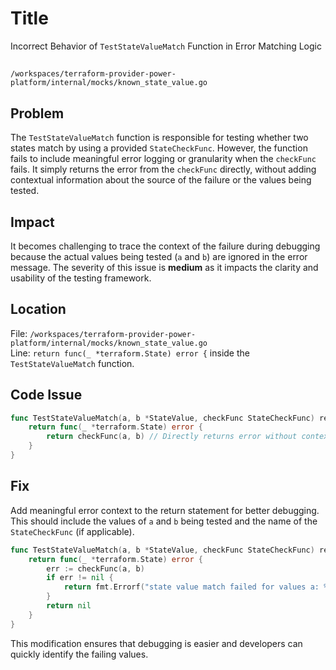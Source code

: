 # Title

Incorrect Behavior of `TestStateValueMatch` Function in Error Matching Logic

##

`/workspaces/terraform-provider-power-platform/internal/mocks/known_state_value.go`

## Problem

The `TestStateValueMatch` function is responsible for testing whether two states match by using a provided `StateCheckFunc`. However, the function fails to include meaningful error logging or granularity when the `checkFunc` fails. It simply returns the error from the `checkFunc` directly, without adding contextual information about the source of the failure or the values being tested.

## Impact

It becomes challenging to trace the context of the failure during debugging because the actual values being tested (`a` and `b`) are ignored in the error message. The severity of this issue is **medium** as it impacts the clarity and usability of the testing framework.

## Location

File: `/workspaces/terraform-provider-power-platform/internal/mocks/known_state_value.go`  
Line: `return func(_ *terraform.State) error {` inside the `TestStateValueMatch` function.

## Code Issue

```go
func TestStateValueMatch(a, b *StateValue, checkFunc StateCheckFunc) resource.TestCheckFunc {
	return func(_ *terraform.State) error {
		return checkFunc(a, b) // Directly returns error without context
	}
}
```

## Fix

Add meaningful error context to the return statement for better debugging. This should include the values of `a` and `b` being tested and the name of the `StateCheckFunc` (if applicable).

```go
func TestStateValueMatch(a, b *StateValue, checkFunc StateCheckFunc) resource.TestCheckFunc {
	return func(_ *terraform.State) error {
		err := checkFunc(a, b)
		if err != nil {
			return fmt.Errorf("state value match failed for values a: %s, b: %s. Error: %v", a, b, err)
		}
		return nil
	}
}
```

This modification ensures that debugging is easier and developers can quickly identify the failing values.
